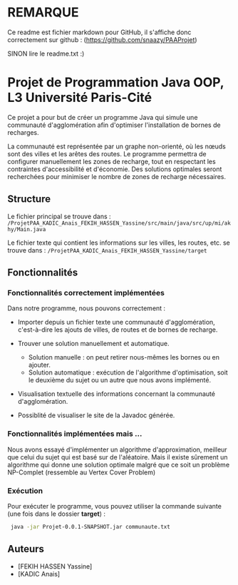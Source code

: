# REMARQUE
Ce readme est fichier markdown pour GitHub, il s'affiche donc correctement sur github : (https://github.com/snaazy/PAAProjet)

SINON lire le readme.txt  :) 

# Projet de Programmation Java OOP, L3 Université Paris-Cité

Ce projet a pour but de créer un programme Java qui simule une communauté d'agglomération afin d'optimiser l'installation de bornes de recharges.

La communauté est représentée par un graphe non-orienté, où les nœuds sont des villes et les arêtes des routes. Le programme permettra de configurer manuellement les zones de recharge, tout en respectant les contraintes d'accessibilité et d'économie. Des solutions optimales seront recherchées pour minimiser le nombre de zones de recharge nécessaires.

## Structure

Le fichier principal se trouve dans : `/ProjetPAA_KADIC_Anais_FEKIH_HASSEN_Yassine/src/main/java/src/up/mi/akhy/Main.java`

Le fichier texte qui contient les informations sur les villes, les routes, etc. se trouve dans : `/ProjetPAA_KADIC_Anais_FEKIH_HASSEN_Yassine/target`

## Fonctionnalités

### Fonctionnalités correctement implémentées

Dans notre programme, nous pouvons correctement :

- Importer depuis un fichier texte une communauté d'agglomération, c'est-à-dire les ajouts de villes, de routes et de bornes de recharge.
- Trouver une solution manuellement et automatique.

  - Solution manuelle : on peut retirer nous-mêmes les bornes ou en ajouter.
  - Solution automatique : exécution de l'algorithme d'optimisation, soit le deuxième du sujet ou un autre que nous avons implémenté.

- Visualisation textuelle des informations concernant la communauté d'agglomération.
- Possiblité de visualiser le site de la Javadoc générée.

### Fonctionnalités implémentées mais ...

Nous avons essayé d'implémenter un algorithme d'approximation, meilleur que celui du sujet qui est basé sur de l'aléatoire.
Mais il existe sûrement un algorithme qui donne une solution optimale malgré que ce soit un problème NP-Complet (ressemble au Vertex Cover Problem)


### Exécution

Pour exécuter le programme, vous pouvez utiliser la commande suivante (une fois dans le dossier **target**) :
```bash 
 java -jar Projet-0.0.1-SNAPSHOT.jar communaute.txt
 ```


## Auteurs

- [FEKIH HASSEN Yassine]
- [KADIC Anais]

